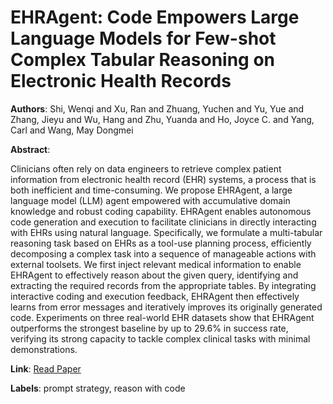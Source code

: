 # EHRAgent: Code Empowers Large Language Models for Few-shot Complex Tabular Reasoning on Electronic Health Records

**Authors**: Shi, Wenqi and Xu, Ran and Zhuang, Yuchen and Yu, Yue and Zhang, Jieyu and Wu, Hang and Zhu, Yuanda and Ho, Joyce C. and Yang, Carl and Wang, May Dongmei

**Abstract**:

Clinicians often rely on data engineers to retrieve complex patient information from electronic health record (EHR) systems, a process that is both inefficient and time-consuming. We propose EHRAgent, a large language model (LLM) agent empowered with accumulative domain knowledge and robust coding capability. EHRAgent enables autonomous code generation and execution to facilitate clinicians in directly interacting with EHRs using natural language. Specifically, we formulate a multi-tabular reasoning task based on EHRs as a tool-use planning process, efficiently decomposing a complex task into a sequence of manageable actions with external toolsets. We first inject relevant medical information to enable EHRAgent to effectively reason about the given query, identifying and extracting the required records from the appropriate tables. By integrating interactive coding and execution feedback, EHRAgent then effectively learns from error messages and iteratively improves its originally generated code. Experiments on three real-world EHR datasets show that EHRAgent outperforms the strongest baseline by up to 29.6% in success rate, verifying its strong capacity to tackle complex clinical tasks with minimal demonstrations.

**Link**: [Read Paper](https://aclanthology.org/2024.emnlp-main.1245)

**Labels**: prompt strategy, reason with code
